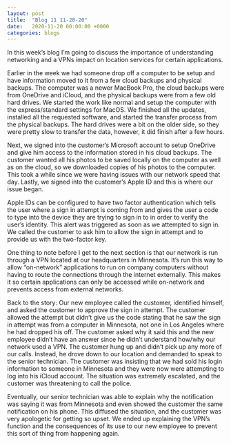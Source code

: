 ```yaml
---
layout: post
title:  "Blog 11 11-20-20"
date:   2020-11-20 00:00:00 +0000
categories: blogs
---
```

In this week’s blog I’m going to discuss the importance of understanding networking and a VPNs impact on location services for certain applications.

Earlier in the week we had someone drop off a computer to be setup and have information moved to it from a few cloud backups and physical backups. The computer was a newer MacBook Pro, the cloud backups were from OneDrive and iCloud, and the physical backups were from a few old hard drives. We started the work like normal and setup the computer with the express/standard settings for MacOS. We finished all the updates, installed all the requested software, and started the transfer process from the physical backups. The hard drives were a bit on the older side, so they were pretty slow to transfer the data, however, it did finish after a few hours.

Next, we signed into the customer’s Microsoft account to setup OneDrive and give him access to the information stored in his cloud backups. The customer wanted all his photos to be saved locally on the computer as well as on the cloud, so we downloaded copies of his photos to the computer. This took a while since we were having issues with our network speed that day. Lastly, we signed into the customer’s Apple ID and this is where our issue began. 

Apple IDs can be configured to have two factor authentication which tells the user where a sign in attempt is coming from and gives the user a code to type into the device they are trying to sign in to in order to verify the user’s identity. This alert was triggered as soon as we attempted to sign in. We called the customer to ask him to allow the sign in attempt and to provide us with the two-factor key.

One thing to note before I get to the next section is that our network is run through a VPN located at our headquarters in Minnesota. It’s run this way to allow “on-network” applications to run on company computers without having to route the connections through the internet externally. This makes it so certain applications can only be accessed while on-network and prevents access from external networks. 

Back to the story: Our new employee called the customer, identified himself, and asked the customer to approve the sign in attempt. The customer allowed the attempt but didn’t give us the code stating that he saw the sign in attempt was from a computer in Minnesota, not one in Los Angeles where he had dropped his off. The customer asked why it said this and the new employee didn’t have an answer since he didn’t understand how/why our network used a VPN. The customer hung up and didn’t pick up any more of our calls. Instead, he drove down to our location and demanded to speak to the senior technician. The customer was insisting that we had sold his login information to someone in Minnesota and they were now were attempting to log into his iCloud account. The situation was extremely escalated, and the customer was threatening to call the police. 

Eventually, our senior technician was able to explain why the notification was saying it was from Minnesota and even showed the customer the same notification on his phone. This diffused the situation, and the customer was very apologetic for getting so upset. We ended up explaining the VPN’s function and the consequences of its use to our new employee to prevent this sort of thing from happening again. 

